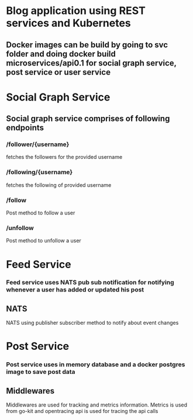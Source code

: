 # Blog application using REST services and Kubernetes


## Docker images can be build by going to svc folder and doing docker build microservices/api0.1 for social graph service, post service or user service

# Social Graph Service

## Social graph service comprises of following endpoints
### /follower/{username}
fetches the followers for the provided username
### /following/{username}
fetches the following of provided username
### /follow
Post method to follow a user
### /unfollow
Post method to unfollow a user

# Feed Service

### Feed service uses NATS pub sub notification for notifying whenever a user has added or updated his post
## NATS
NATS using publisher subscriber method to notify about event changes

# Post Service

### Post service uses in memory database and a docker postgres image to save post data

## Middlewares
  Middlewares are used for tracking and metrics information. Metrics is used from go-kit and opentracing api is used for tracing the api calls

